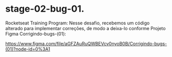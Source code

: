 # stage-02-bug-01.

Rocketseat Training Program:
Nesse desafio, recebemos um código alterado para implementar correções, de modo a deixa-lo conforme Projeto Figma Corrigindo-bugs-(01):

https://www.figma.com/file/aGFZAuRuQWBEVcv0nyoB0B/Corrigindo-bugs-(01)?node-id=0%3A1
